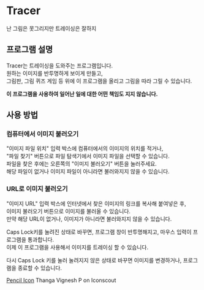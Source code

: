 # Tracer
 난 그림은 못그리지만 트레이싱은 잘하지

## 프로그램 설명
 Tracer는 트레이싱을 도와주는 프로그램입니다.   
 원하는 이미지를 반투명하게 보이게 만들고,   
 그림판, 그림 퀴즈 게임 등 위에 이 프로그램을 올리고 그림을 따라 그릴 수 있습니다.
 
 **이 프로그램을 사용하여 일어난 일에 대한 어떤 책임도 지지 않습니다.**

## 사용 방법

### 컴퓨터에서 이미지 불러오기
 "이미지 파일 위치" 입력 박스에 컴퓨터에서의 이미지의 위치를 적거나,   
 "파일 찾기" 버튼으로 파일 탐색기에서 이미지 파일을 선택할 수 있습니다.   
 파일을 찾은 후에는 오른쪽의 "이미지 불러오기" 버튼을 눌러주세요.   
 해당 파일이 없거나 이미지 파일이 아니라면 불러와지지 않을 수 있습니다.

### URL로 이미지 불러오기
 "이미지 URL" 입력 박스에 인터넷에서 찾은 이미지의 링크를 복사해 붙여넣은 후,   
 이미지 불러오기 버튼으로 이미지를 불러올 수 있습니다.   
 만약 해당 URL이 없거나, 이미지가 아니라면 불러와지지 않을 수 있습니다.


Caps Lock키를 눌려진 상태로 바꾸면, 프로그램 창이 반투명해지고, 마우스 입력이 프로그램을 통과합니다.   
이제 이 프로그램을 사용해서 이미지를 트레이싱 할 수 있습니다.

다시 Caps Lock 키를 눌러 눌려지지 않은 상태로 바꾸면 이미지를 변경하거나, 프로그램을 종료할 수 있습니다.

[Pencil Icon](https://iconscout.com/icons/pencil) Thanga Vignesh P on Iconscout
